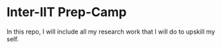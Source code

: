 # Inter-IIT Prep-Camp

In this repo, I will include all my research work that I will do to upskill my self.

